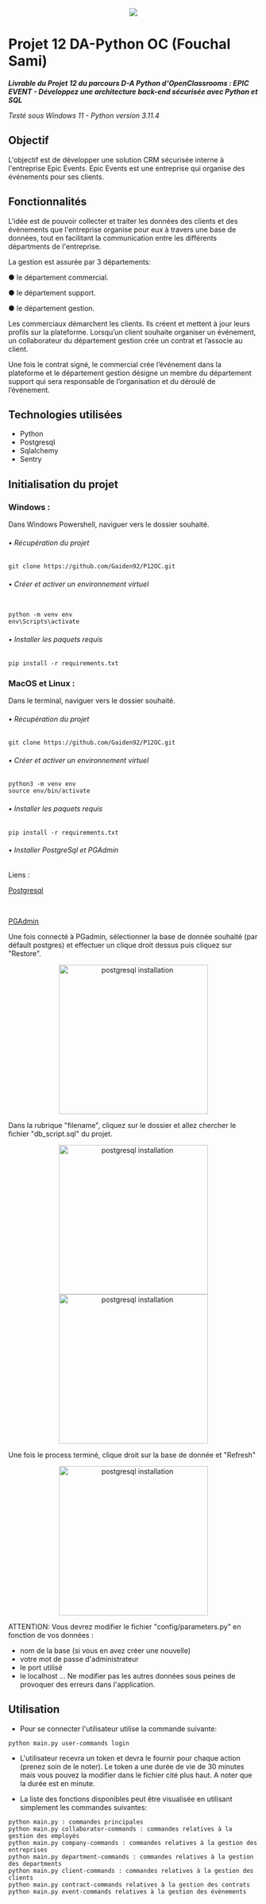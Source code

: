 <div align=center>
    <img src="logo.png">
</div>

# Projet 12 DA-Python OC (Fouchal Sami)
***Livrable du Projet 12 du parcours D-A Python d'OpenClassrooms : EPIC EVENT - Développez une architecture back-end sécurisée avec Python et SQL***

_Testé sous Windows 11 - Python version 3.11.4_

## Objectif
L'objectif est de développer une solution CRM sécurisée interne à l'entreprise Epic Events.
Epic Events est une entreprise qui organise des événements pour ses clients.


## Fonctionnalités
L'idée est de pouvoir collecter et traiter les données des clients et des évènements que l'entreprise
organise pour eux à travers une base de données, tout en facilitant la communication entre les
différents départments de l'entreprise.

La gestion est assurée par 3 départements:

● le département commercial.

● le département support.

● le département gestion.

Les commerciaux démarchent les clients. Ils créent et mettent à jour leurs profils sur la plateforme. Lorsqu’un client souhaite organiser un événement, un collaborateur du département gestion crée un contrat et l’associe au client.

Une fois le contrat signé, le commercial crée l’événement dans la plateforme et le département gestion désigne un membre du département support qui sera responsable de l’organisation et du déroulé de l’événement.

## Technologies utilisées

<div>

<ul>
    <li>Python</li>
    <li>Postgresql</li>
    <li>Sqlalchemy</li>
    <li>Sentry</li>
</ul>
</div>

## Initialisation du projet

### Windows :
Dans Windows Powershell, naviguer vers le dossier souhaité.
###### • Récupération du projet
```
git clone https://github.com/Gaiden92/P12OC.git
```

###### • Créer et activer un environnement virtuel

```

python -m venv env 
env\Scripts\activate
```

###### • Installer les paquets requis

```
pip install -r requirements.txt

```

### MacOS et Linux :
Dans le terminal, naviguer vers le dossier souhaité.
###### • Récupération du projet
```
git clone https://github.com/Gaiden92/P12OC.git
```

###### • Créer et activer un environnement virtuel
```
python3 -m venv env 
source env/bin/activate
```

###### • Installer les paquets requis
```
pip install -r requirements.txt

```

###### • Installer PostgreSql et PGAdmin
<p>Liens :</p> 

<a href='https://www.postgresql.org/download/' title="postgresql">Postgresql</a>

<br>

<a href='https://www.pgadmin.org/download/' title="Pgadmin">PGAdmin</a>


<p>Une fois connecté à PGadmin, sélectionner la base de donnée souhaité (par défault postgres) et effectuer un clique droit dessus puis cliquez sur "Restore".</p>

<div align=center>
    <img src="assets/postgresql1.png" alt="postgresql installation" align="center" height="300px" width="auto">
</div>

<p>Dans la rubrique "filename", cliquez sur le dossier et allez chercher le fichier "db_script.sql" du projet.</p>
<div align=center>
    <img src="assets/postgresql2.png" alt="postgresql installation" align="center" height="300px" width="auto">
</div>
<div align=center>
    <img src="assets/postgresql3.png" alt="postgresql installation" align="center" height="300px" width="auto">
</div>

<p>Une fois le process terminé, clique droit sur la base de donnée et "Refresh"</p>
<div align=center>
<img src="assets/postgresql4.png" alt="postgresql installation" align="center" height="300px" width="auto">
</div>

ATTENTION: Vous devrez modifier le fichier "config/parameters.py" en fonction de vos données :
- nom de la base (si vous en avez créer une nouvelle)
- votre mot de passe d'administrateur
- le port utilisé
- le localhost
...
Ne modifier pas les autres données sous peines de provoquer des erreurs dans l'application.

## Utilisation

- Pour se connecter l'utilisateur utilise la commande suivante:
```
python main.py user-commands login
```
- L'utilisateur recevra un token et devra le fournir pour chaque action (prenez soin de le noter).
Le token a une durée de vie de 30 minutes mais vous pouvez la modifier dans le fichier cité plus haut.
A noter que la durée est en minute.

- La liste des fonctions disponibles peut être visualisée en utilisant simplement les commandes suivantes:
```
python main.py : commandes principales
python main.py collaborator-commands : commandes relatives à la gestion des employés
python main.py company-commands : commandes relatives à la gestion des entreprises
python main.py department-commands : commandes relatives à la gestion des departments
python main.py client-commands : commandes relatives à la gestion des clients
python main.py contract-commands relatives à la gestion des contrats
python main.py event-commands relatives à la gestion des évènements
```
